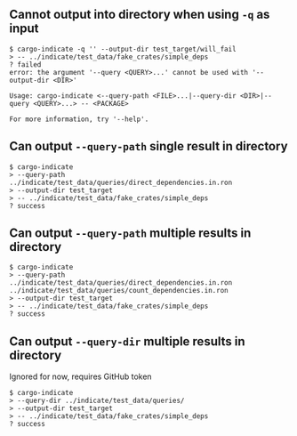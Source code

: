 ## Cannot output into directory when using `-q` as input
```console
$ cargo-indicate -q '' --output-dir test_target/will_fail
> -- ../indicate/test_data/fake_crates/simple_deps
? failed
error: the argument '--query <QUERY>...' cannot be used with '--output-dir <DIR>'

Usage: cargo-indicate <--query-path <FILE>...|--query-dir <DIR>|--query <QUERY>...> -- <PACKAGE>

For more information, try '--help'.

```

## Can output `--query-path` single result in directory
```console
$ cargo-indicate
> --query-path ../indicate/test_data/queries/direct_dependencies.in.ron
> --output-dir test_target
> -- ../indicate/test_data/fake_crates/simple_deps
? success
```

## Can output `--query-path` multiple results in directory

```console
$ cargo-indicate
> --query-path ../indicate/test_data/queries/direct_dependencies.in.ron ../indicate/test_data/queries/count_dependencies.in.ron
> --output-dir test_target
> -- ../indicate/test_data/fake_crates/simple_deps
? success
```

## Can output `--query-dir` multiple results in directory

Ignored for now, requires GitHub token

```ignore
$ cargo-indicate
> --query-dir ../indicate/test_data/queries/
> --output-dir test_target
> -- ../indicate/test_data/fake_crates/simple_deps
? success
```

